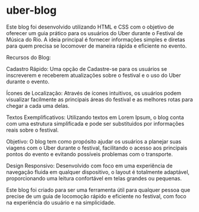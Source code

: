 # uber-blog

 Este blog foi desenvolvido utilizando HTML e CSS com o objetivo de oferecer um guia prático para os usuários do Uber durante o Festival de Música do Rio. A ideia principal é fornecer informações simples e diretas para quem precisa se locomover de maneira rápida e eficiente no evento.

Recursos do Blog:

Cadastro Rápido: Uma opção de Cadastre-se para os usuários se inscreverem e receberem atualizações sobre o festival e o uso do Uber durante o evento.

Ícones de Localização: Através de ícones intuitivos, os usuários podem visualizar facilmente as principais áreas do festival e as melhores rotas para chegar a cada uma delas.

Textos Exemplificativos: Utilizando textos em Lorem Ipsum, o blog conta com uma estrutura simplificada e pode ser substituidos por informações reais sobre o festival.

Objetivo: O blog tem como propósito ajudar os usuários a planejar suas viagens com o Uber durante o festival, facilitando o acesso aos principais pontos do evento e evitando possíveis problemas com o transporte.

Design Responsivo:
Desenvolvido com foco em uma experiência de navegação fluida em qualquer dispositivo, o layout é totalmente adaptável, proporcionando uma leitura confortável em telas grandes ou pequenas.

Este blog foi criado para ser uma ferramenta útil para qualquer pessoa que precise de um guia de locomoção rápido e eficiente no festival, com foco na experiência do usuário e na simplicidade.
